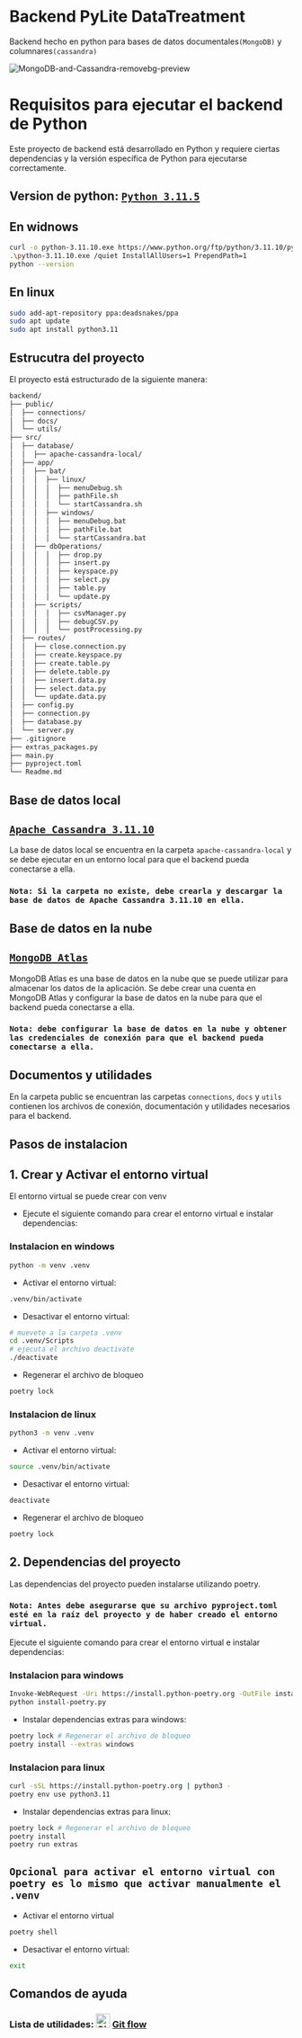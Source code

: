 # Backend PyLite DataTreatment
Backend hecho en python para bases de datos documentales`(MongoDB)` y columnares`(cassandra)`

![MongoDB-and-Cassandra-removebg-preview](https://github.com/Valfonsoardila10/Backend-PyLite-Cassandra/assets/89551043/957a7f67-a2da-4ea8-b8de-d0e2c7050303)

# Requisitos para ejecutar el backend de Python

Este proyecto de backend está desarrollado en Python y requiere ciertas dependencias y la versión específica de Python para ejecutarse correctamente.

## Version de python: [`Python 3.11.5`](https://www.python.org/downloads/release/python-3115/)

## En widnows

```bash
curl -o python-3.11.10.exe https://www.python.org/ftp/python/3.11.10/python-3.11.10-amd64.exe
.\python-3.11.10.exe /quiet InstallAllUsers=1 PrependPath=1
python --version
```

## En linux

```bash
sudo add-apt-repository ppa:deadsnakes/ppa
sudo apt update
sudo apt install python3.11
```

## Estrucutra del proyecto

El proyecto está estructurado de la siguiente manera:

```bash
backend/
├── public/
│  ├── connections/
│  ├── docs/
│  └── utils/
├── src/
│  ├── database/
│  │  ├── apache-cassandra-local/
│  ├── app/
│  │  ├── bat/
│  │  │  ├── linux/
│  │  │  │  ├── menuDebug.sh
│  │  │  │  ├── pathFile.sh
│  │  │  │  └── startCassandra.sh
│  │  │  ├── windows/
│  │  │  │  ├── menuDebug.bat
│  │  │  │  ├── pathFile.bat
│  │  │  │  └── startCassandra.bat
│  │  ├── dbOperations/
│  │  │  │  ├── drop.py
│  │  │  │  ├── insert.py
│  │  │  │  ├── keyspace.py
│  │  │  │  ├── select.py
│  │  │  │  ├── table.py
│  │  │  │  └── update.py
│  │  ├── scripts/
│  │  │  │  ├── csvManager.py
│  │  │  │  ├── debugCSV.py
│  │  │  │  └── postProcessing.py
│  ├── routes/
│  │  ├── close.connection.py
│  │  ├── create.keyspace.py
│  │  ├── create.table.py
│  │  ├── delete.table.py
│  │  ├── insert.data.py
│  │  ├── select.data.py
│  │  └── update.data.py
│  ├── config.py
│  ├── connection.py
│  ├── database.py
│  └── server.py
├── .gitignore
├── extras_packages.py
├── main.py
├── pyproject.toml
└── Readme.md
```
## Base de datos local
## [`Apache Cassandra 3.11.10`](https://archive.apache.org/dist/cassandra/3.11.10/)

La base de datos local se encuentra en la carpeta `apache-cassandra-local` y se debe ejecutar en un entorno local para que el backend pueda conectarse a ella.

### `Nota: Si la carpeta no existe, debe crearla y descargar la base de datos de Apache Cassandra 3.11.10 en ella.` 

## Base de datos en la nube
## [`MongoDB Atlas`](https://www.mongodb.com/es/cloud/atlas/register)

MongoDB Atlas es una base de datos en la nube que se puede utilizar para almacenar los datos de la aplicación. Se debe crear una cuenta en MongoDB Atlas y configurar la base de datos en la nube para que el backend pueda conectarse a ella.

### `Nota: debe configurar la base de datos en la nube y obtener las credenciales de conexión para que el backend pueda conectarse a ella.`

## Documentos y utilidades
En la carpeta public se encuentran las carpetas `connections`, `docs` y `utils` contienen los archivos de conexión, documentación y utilidades necesarios para el backend.

## Pasos de instalacion

## 1. Crear y Activar el entorno virtual

El entorno virtual se puede crear con venv
- Ejecute el siguiente comando para crear el entorno virtual e instalar dependencias:

### Instalacion en windows
```bash
python -m venv .venv
```
- Activar el entorno virtual:
```bash
.venv/bin/activate
```

- Desactivar el entorno virtual:
```bash
# muevete a la carpeta .venv
cd .venv/Scripts
# ejecuta el archivo deactivate
./deactivate
```
- Regenerar el archivo de bloqueo
```bash
poetry lock
```

### Instalacion de linux
```bash
python3 -m venv .venv
```
- Activar el entorno virtual:
```bash
source .venv/bin/activate
```

- Desactivar el entorno virtual:
```bash
deactivate
```

- Regenerar el archivo de bloqueo
```bash
poetry lock
```

## 2. Dependencias del proyecto

Las dependencias del proyecto pueden instalarse utilizando poetry. 

### `Nota: Antes debe asegurarse que su archivo pyproject.toml esté en la raíz del proyecto y de haber creado el entorno virtual.`

Ejecute el siguiente comando para crear el entorno virtual e instalar dependencias:

### Instalacion para windows
```bash
Invoke-WebRequest -Uri https://install.python-poetry.org -OutFile install-poetry.py
python install-poetry.py
```

- Instalar dependencias extras para windows:

```bash
poetry lock # Regenerar el archivo de bloqueo
poetry install --extras windows
```

### Instalacion para linux
```bash
curl -sSL https://install.python-poetry.org | python3 -
poetry env use python3.11
```
- Instalar dependencias extras para linux:
```bash
poetry lock # Regenerar el archivo de bloqueo
poetry install
poetry run extras
```
## `Opcional para activar el entorno virtual con poetry es lo mismo que activar manualmente el .venv`
- Activar el entorno virtual 
```bash
poetry shell
```

- Desactivar el entorno virtual:
```bash
exit
```

## Comandos de ayuda

### Lista de utilidades: <img src="https://github.com/VictorArdila/VictorArdila/assets/89551043/25d307e3-ef06-41e0-8cb1-a979f4f130ac" alt="GitFlow" width="25" height="25"> [Git flow](https://github.com/VictorArdila/VictorArdila/blob/main/doc/GitFlow.md)





